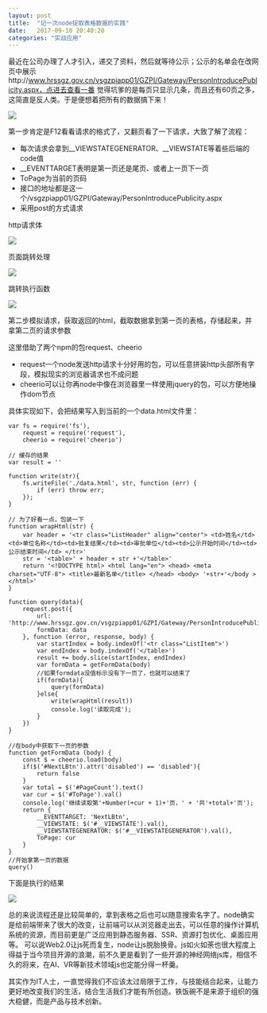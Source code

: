 ```yaml
---
layout: post
title:  "记一次node捉取表格数据的实践"
date:   2017-09-10 20:40:20
categories: "实战应用"
---
```



最近在公司办理了人才引入，递交了资料，然后就等待公示；公示的名单会在改网页中展示http://www.hrssgz.gov.cn/vsgzpiapp01/GZPI/Gateway/PersonIntroducePublicity.aspx，点进去查看一番
觉得坑爹的是每页只显示几条，而且还有60页之多，这简直是反人类。于是便想着把所有的数据搞下来！

![](step1.png)

第一步肯定是F12看看请求的格式了，又翻页看了一下请求，大致了解了流程：

- 每次请求会拿到__VIEWSTATEGENERATOR、__VIEWSTATE等着些后端的code值
- __EVENTTARGET表明是第一页还是尾页、或者上一页下一页
- ToPage为当前的页码
- 接口的地址都是这一个/vsgzpiapp01/GZPI/Gateway/PersonIntroducePublicity.aspx
- 采用post的方式请求

http请求体

![](./step2.png)

页面跳转处理

![](./step3.png)

跳转执行函数

![](./step4.png)

第二步模拟请求，获取返回的html，截取数据拿到第一页的表格，存储起来，并拿第二页的请求参数

这里借助了两个npm的包request、cheerio

- request一个node发送http请求十分好用的包，可以任意拼装http头部所有字段，模拟现实的浏览器请求也不成问题
- cheerio可以让你再node中像在浏览器里一样使用jquery的包，可以方便地操作dom节点

具体实现如下，会把结果写入到当前的一个data.html文件里：

```
var fs = require('fs'),
    request = require('request'),
    cheerio = require('cheerio')

// 缓存的结果
var result = ''

function write(str){
    fs.writeFile('./data.html', str, function (err) {
        if (err) throw err;
    });
}

// 为了好看一点，包装一下
function wrapHtml(str) {
    var header = '<tr class="ListHeader" align="center"> <td>姓名</td><td>单位名称</td><td>批复结果</td><td>审批单位</td><td>公示开始时间</td><td>公示结束时间</td> </tr>'
    str = '<table>' + header + str +'</table>'
    return '<!DOCTYPE html> <html lang="en"> <head> <meta charset="UTF-8"> <title>最新名单</title> </head> <body> '+str+'</body > </html>'
}

function query(data){
    request.post({
        url: 'http://www.hrssgz.gov.cn/vsgzpiapp01/GZPI/Gateway/PersonIntroducePublicity.aspx',
        formData: data
    }, function (error, response, body) {
        var startIndex = body.indexOf('<tr class="ListItem">')
        var endIndex = body.indexOf('</table>')
        result += body.slice(startIndex, endIndex)
        var formData = getFormData(body)
		//如果formdata没值标示没有下一页了，也就可以结束了
        if(formData){
            query(formData)
        }else{
            write(wrapHtml(result))
            console.log('读取完成');
        }
    })
}

//在body中获取下一页的参数
function getFormData (body) {
    const $ = cheerio.load(body)
    if($('#NextLBtn').attr('disabled') == 'disabled'){
        return false
    }
    var total = $('#PageCount').text()
    var cur = $('#ToPage').val()
    console.log('继续读取第'+Number(+cur + 1)+'页，' + '共'+total+'页');
    return {
        __EVENTTARGET: 'NextLBtn',
        __VIEWSTATE: $('#__VIEWSTATE').val(),
        __VIEWSTATEGENERATOR: $('#__VIEWSTATEGENERATOR').val(),
        ToPage: cur
    }
}
//开始拿第一页的数据
query()
```

下面是执行的结果

![](./step5.png)

总的来说流程还是比较简单的，拿到表格之后也可以随意搜索名字了。node确实是给前端带来了很大的改变，让前端可以从浏览器走出去，可以任意的操作计算机系统的资源，而目前更是广泛应用到静态服务器、SSR、资源打包优化、桌面应用等。
可以说Web2.0让js死而复生，node让js脱胎换骨。js如火如荼也很大程度上得益于当今项目开源的浪潮，前不久更是看到了一些开源的神经网络js库，相信不久的将来，在AI、VR等新技术领域js也定能分得一杯羹。

其实作为IT人士，一直觉得我们不应该太过局限于工作，与技能结合起来，让能力更好地改变我们的生活，结合生活我们才能有所创造。铁饭碗不是来源于组织的强大稳健，而是产品与技术创新。
